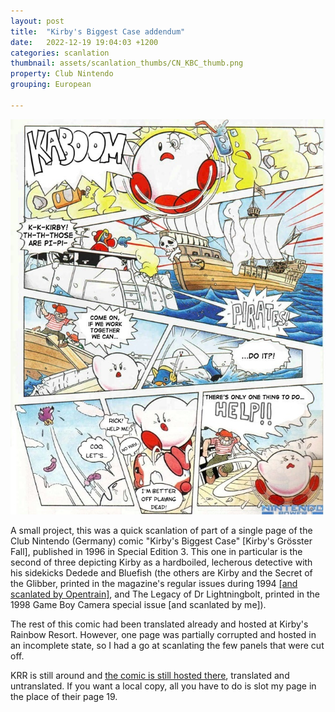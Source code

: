 ```yaml
---
layout: post
title:  "Kirby's Biggest Case addendum"
date:   2022-12-19 19:04:03 +1200
categories: scanlation
thumbnail: assets/scanlation_thumbs/CN_KBC_thumb.png
property: Club Nintendo
grouping: European

---
```


![](/assets/headers/CN_KBC_header.jpg)

A small project, this was a quick scanlation of part of a single page of the Club Nintendo (Germany) comic "Kirby's Biggest Case" [Kirby's Grösster Fall], published in 1996 in Special Edition 3. This one in particular is the second of three depicting Kirby as a hardboiled, lecherous detective with his sidekicks Dedede and Bluefish (the others are Kirby and the Secret of the Glibber, printed in the magazine's regular issues during 1994 [[and scanlated by Opentrain]](https://opentrain.theyear199x.org/?p=223), and The Legacy of Dr Lightningbolt, printed in the 1998 Game Boy Camera special issue [and scanlated by me]).

The rest of this comic had been translated already and hosted at Kirby's Rainbow Resort. However, one page was partially corrupted and hosted in an incomplete state, so I had a go at scanlating the few panels that were cut off.

KRR is still around and [the comic is still hosted there](http://www.kirbysrainbowresort.net/multimedia/manga/), translated and untranslated. If you want a local copy, all you have to do is slot my page in the place of their page 19.